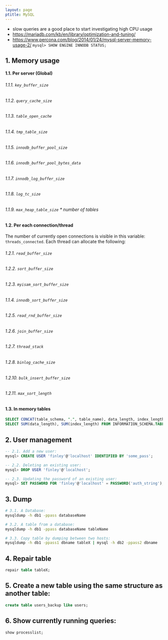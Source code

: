 ```yaml
---
layout: page
ptitle: MySQL
---
```


- slow queries are a good place to start investigating high CPU usage
- https://mariadb.com/kb/en/library/optimization-and-tuning/
- https://www.percona.com/blog/2014/01/24/mysql-server-memory-usage-2/
`mysql> SHOW ENGINE INNODB STATUS;`

## 1. Memory usage
#### 1.1. Per server (Global)
###### 1.1.1. `key_buffer_size`
###### 1.1.2. `query_cache_size`
###### 1.1.3. `table_open_cache`
###### 1.1.4. `tmp_table_size`
###### 1.1.5. `innodb_buffer_pool_size`
###### 1.1.6. `innodb_buffer_pool_bytes_data`
###### 1.1.7. `innodb_log_buffer_size`
###### 1.1.8. `log_tc_size`
###### 1.1.9. `max_heap_table_size` * number of tables
#### 1.2. Per each connection/thread
The number of currently open connections is visible in this variable: `threads_connected`. Each thread can allocate the following:
###### 1.2.1. `read_buffer_size`
###### 1.2.2. `sort_buffer_size`
###### 1.2.3. `myisam_sort_buffer_size`
###### 1.1.4. `innodb_sort_buffer_size`
###### 1.2.5. `read_rnd_buffer_size`
###### 1.2.6. `join_buffer_size`
###### 1.2.7. `thread_stack`
###### 1.2.8. `binlog_cache_size`
###### 1.2.10. `bulk_insert_buffer_size`
###### 1.2.11. `max_sort_length`
#### 1.3. In memory tables
```sql
SELECT CONCAT(table_schema, ".", table_name), data_length, index_length FROM INFORMATION_SCHEMA.TABLES WHERE engine = 'MEMORY' and table_schema <> "information_schema";
SELECT SUM(data_length), SUM(index_length) FROM INFORMATION_SCHEMA.TABLES WHERE engine = 'MEMORY' and table_schema <> "information_schema";
```

## 2. User management
```sql
-- 2.1. Add a new user:
mysql> CREATE USER 'finley'@'localhost' IDENTIFIED BY 'some_pass';

-- 2.2. Deleting an existing user:
mysql> DROP USER 'finley'@'localhost';

-- 2.3. Updating the password of an existing user:
mysql> SET PASSWORD FOR 'finley'@'localhost' = PASSWORD('auth_string');
```

## 3. Dump
```bash
# 3.1. A Database:
mysqldump -h db1 -ppass databaseName

# 3.2. A table from a database:
mysqldump -h db1 -ppass databaseName tableName

# 3.3. Copy table by dumping between two hosts:
mysqldump -h db1 -ppass1 dbname tableX | mysql -h db2 -ppass2 dbname
```

## 4. Repair table
```sql
repair table tableX;
```

## 5. Create a new table using the same structure as another table:
```sql
create table users_backup like users;
```

## 6. Show currently running queries:
```sql
show processlist;
```
